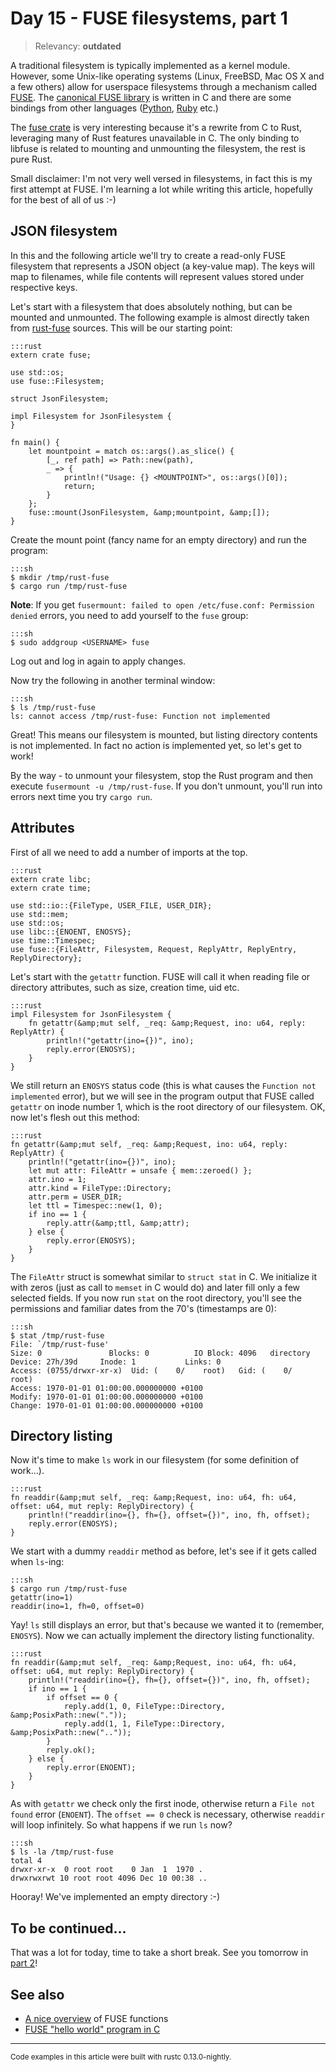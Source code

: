 # Day 15 - FUSE filesystems, part 1

> Relevancy: **outdated**

A traditional filesystem is typically implemented as a kernel module. However, some Unix-like operating systems (Linux, FreeBSD, Mac OS X and a few others) allow for userspace filesystems through a mechanism called [FUSE](http://en.wikipedia.org/wiki/Filesystem_in_Userspace). The [canonical FUSE library](http://fuse.sourceforge.net/) is written in C and there are some bindings from other languages ([Python](https://github.com/terencehonles/fusepy), [Ruby](https://github.com/lwoggardner/rfusefs) etc.)

The [fuse crate](https://github.com/zargony/rust-fuse) is very interesting because it's a rewrite from C to Rust, leveraging many of Rust features unavailable in C. The only binding to libfuse is related to mounting and unmounting the filesystem, the rest is pure Rust.

Small disclaimer: I'm not very well versed in filesystems, in fact this is my first attempt at FUSE. I'm learning a lot while writing this article, hopefully for the best of all of us :-)

JSON filesystem
---------------

In this and the following article we'll try to create a read-only FUSE filesystem that represents a JSON object (a key-value map). The keys will map to filenames, while file contents will represent values stored under respective keys.

Let's start with a filesystem that does absolutely nothing, but can be mounted and unmounted. The following example is almost directly taken from [rust-fuse](https://github.com/zargony/rust-fuse/blob/e74c071e0e9f320d9a329c6cbc4ce5bda9345537/examples/null.rs) sources. This will be our starting point:

    :::rust
    extern crate fuse;

    use std::os;
    use fuse::Filesystem;

    struct JsonFilesystem;

    impl Filesystem for JsonFilesystem {
    }

    fn main() {
        let mountpoint = match os::args().as_slice() {
            [_, ref path] => Path::new(path),
            _ => {
                println!("Usage: {} <MOUNTPOINT>", os::args()[0]);
                return;
            }
        };
        fuse::mount(JsonFilesystem, &amp;mountpoint, &amp;[]);
    }

Create the mount point (fancy name for an empty directory) and run the program:

    :::sh
    $ mkdir /tmp/rust-fuse
    $ cargo run /tmp/rust-fuse

**Note**: If you get `fusermount: failed to open /etc/fuse.conf: Permission denied` errors, you need to add yourself to the `fuse` group:

    :::sh
    $ sudo addgroup <USERNAME> fuse

Log out and log in again to apply changes.

Now try the following in another terminal window:

    :::sh
    $ ls /tmp/rust-fuse
    ls: cannot access /tmp/rust-fuse: Function not implemented

Great! This means our filesystem is mounted, but listing directory contents is not implemented. In fact no action is implemented yet, so let's get to work!

By the way - to unmount your filesystem, stop the Rust program and then execute `fusermount -u /tmp/rust-fuse`. If you don't unmount, you'll run into errors next time you try `cargo run`.

Attributes
----------

First of all we need to add a number of imports at the top.

    :::rust
    extern crate libc;
    extern crate time;

    use std::io::{FileType, USER_FILE, USER_DIR};
    use std::mem;
    use std::os;
    use libc::{ENOENT, ENOSYS};
    use time::Timespec;
    use fuse::{FileAttr, Filesystem, Request, ReplyAttr, ReplyEntry, ReplyDirectory};

Let's start with the `getattr` function. FUSE will call it when reading file or directory attributes, such as size, creation time, uid etc.

    :::rust
    impl Filesystem for JsonFilesystem {
        fn getattr(&amp;mut self, _req: &amp;Request, ino: u64, reply: ReplyAttr) {
            println!("getattr(ino={})", ino);
            reply.error(ENOSYS);
        }
    }

We still return an `ENOSYS` status code (this is what causes the `Function not implemented` error), but we will see in the program output that FUSE called `getattr` on inode number 1, which is the root directory of our filesystem. OK, now let's flesh out this method:

    :::rust
    fn getattr(&amp;mut self, _req: &amp;Request, ino: u64, reply: ReplyAttr) {
        println!("getattr(ino={})", ino);
        let mut attr: FileAttr = unsafe { mem::zeroed() };
        attr.ino = 1;
        attr.kind = FileType::Directory;
        attr.perm = USER_DIR;
        let ttl = Timespec::new(1, 0);
        if ino == 1 {
            reply.attr(&amp;ttl, &amp;attr);
        } else {
            reply.error(ENOSYS);
        }
    }

The `FileAttr` struct is somewhat similar to `struct stat` in C. We initialize it with zeros (just as call to `memset` in C would do) and later fill only a few selected fields. If you now run `stat` on the root directory, you'll see the permissions and familiar dates from the 70's (timestamps are 0):

    :::sh
    $ stat /tmp/rust-fuse
    File: `/tmp/rust-fuse'
    Size: 0               Blocks: 0          IO Block: 4096   directory
    Device: 27h/39d     Inode: 1           Links: 0
    Access: (0755/drwxr-xr-x)  Uid: (    0/    root)   Gid: (    0/    root)
    Access: 1970-01-01 01:00:00.000000000 +0100
    Modify: 1970-01-01 01:00:00.000000000 +0100
    Change: 1970-01-01 01:00:00.000000000 +0100

Directory listing
-----------------

Now it's time to make `ls` work in our filesystem (for some definition of work...).

    :::rust
    fn readdir(&amp;mut self, _req: &amp;Request, ino: u64, fh: u64, offset: u64, mut reply: ReplyDirectory) {
        println!("readdir(ino={}, fh={}, offset={})", ino, fh, offset);
        reply.error(ENOSYS);
    }

We start with a dummy `readdir` method as before, let's see if it gets called when `ls`-ing:

    :::sh
    $ cargo run /tmp/rust-fuse
    getattr(ino=1)
    readdir(ino=1, fh=0, offset=0)

Yay! `ls` still displays an error, but that's because we wanted it to (remember, `ENOSYS`). Now we can actually implement the directory listing functionality.

    :::rust
    fn readdir(&amp;mut self, _req: &amp;Request, ino: u64, fh: u64, offset: u64, mut reply: ReplyDirectory) {
        println!("readdir(ino={}, fh={}, offset={})", ino, fh, offset);
        if ino == 1 {
            if offset == 0 {
                reply.add(1, 0, FileType::Directory, &amp;PosixPath::new("."));
                reply.add(1, 1, FileType::Directory, &amp;PosixPath::new(".."));
            }
            reply.ok();
        } else {
            reply.error(ENOENT);
        }
    }

As with `getattr` we check only the first inode, otherwise return a `File not found` error (`ENOENT`). The `offset == 0` check is necessary, otherwise `readdir` will loop infinitely. So what happens if we run `ls` now?

    :::sh
    $ ls -la /tmp/rust-fuse
    total 4
    drwxr-xr-x  0 root root    0 Jan  1  1970 .
    drwxrwxrwt 10 root root 4096 Dec 10 00:38 ..

Hooray! We've implemented an empty directory :-)

To be continued...
------------------

That was a lot for today, time to take a short break. See you tomorrow in [part 2](https://siciarz.net/24-days-of-rust-fuse-filesystems-part-2/)!

See also
--------

* [A nice overview](http://www.cs.hmc.edu/~geoff/classes/hmc.cs135.201109/homework/fuse/fuse_doc.html#function-purposes) of FUSE functions
* [FUSE "hello world" program in C](http://fuse.sourceforge.net/helloworld.html)

----

<small>
Code examples in this article were built with rustc 0.13.0-nightly.
</small>
